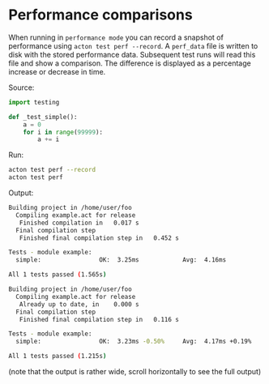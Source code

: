 # Performance comparisons

When running in `performance mode` you can record a snapshot of performance using `acton test perf --record`. A `perf_data` file is written to disk with the stored performance data. Subsequent test runs will read this file and show a comparison. The difference is displayed as a percentage increase or decrease in time.

Source:
```python
import testing

def _test_simple():
    a = 0
    for i in range(99999):
        a += i
```

Run:
```sh
acton test perf --record
acton test perf
```

Output:
```sh
Building project in /home/user/foo
  Compiling example.act for release
   Finished compilation in   0.017 s
  Final compilation step
   Finished final compilation step in   0.452 s

Tests - module example:
  simple:                OK:  3.25ms            Avg:  4.16ms             7.38ms             122 runs in 1006.002ms

All 1 tests passed (1.565s)

Building project in /home/user/foo
  Compiling example.act for release
   Already up to date, in    0.000 s
  Final compilation step
   Finished final compilation step in   0.116 s

Tests - module example:
  simple:                OK:  3.23ms -0.50%     Avg:  4.17ms +0.19%      6.35ms -13.91%     119 runs in 1001.375ms

All 1 tests passed (1.215s)

```
(note that the output is rather wide, scroll horizontally to see the full output)
